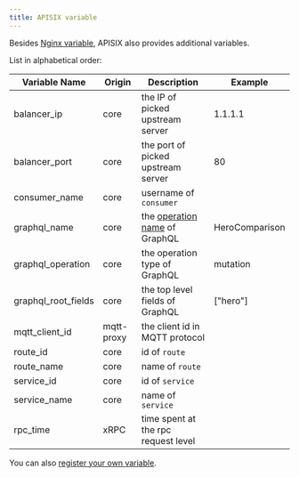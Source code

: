 ```yaml
---
title: APISIX variable
---
```


<!--
#
# Licensed to the Apache Software Foundation (ASF) under one or more
# contributor license agreements.  See the NOTICE file distributed with
# this work for additional information regarding copyright ownership.
# The ASF licenses this file to You under the Apache License, Version 2.0
# (the "License"); you may not use this file except in compliance with
# the License.  You may obtain a copy of the License at
#
#     http://www.apache.org/licenses/LICENSE-2.0
#
# Unless required by applicable law or agreed to in writing, software
# distributed under the License is distributed on an "AS IS" BASIS,
# WITHOUT WARRANTIES OR CONDITIONS OF ANY KIND, either express or implied.
# See the License for the specific language governing permissions and
# limitations under the License.
#
-->

Besides [Nginx variable](http://nginx.org/en/docs/varindex.html), APISIX also provides
additional variables.

List in alphabetical order:

|   Variable Name  |  Origin | Description        | Example      |
|------------------|---------|--------------------| ---------    |
| balancer_ip      | core    | the IP of picked upstream server | 1.1.1.1 |
| balancer_port    | core    | the port of picked upstream server | 80 |
| consumer_name    | core    | username of `consumer` |   |
| graphql_name     | core    | the [operation name](https://graphql.org/learn/queries/#operation-name) of GraphQL | HeroComparison |
| graphql_operation     | core    | the operation type of GraphQL | mutation  |
| graphql_root_fields     | core    | the top level fields of GraphQL | ["hero"] |
| mqtt_client_id   | mqtt-proxy | the client id in MQTT protocol |   |
| route_id         | core    | id of `route`          |   |
| route_name       | core    | name of `route`        |   |
| service_id       | core    | id of `service`        |   |
| service_name     | core    | name of `service`      |   |
| rpc_time         | xRPC    | time spent at the rpc request level |   |

You can also [register your own variable](./plugin-develop.md#register-custom-variable).

